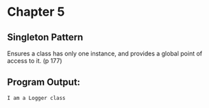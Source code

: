 # Chapter 5

## Singleton Pattern
Ensures a class has only one instance, and provides a global point of access to it. (p 177)

## Program Output:
```
I am a Logger class
```